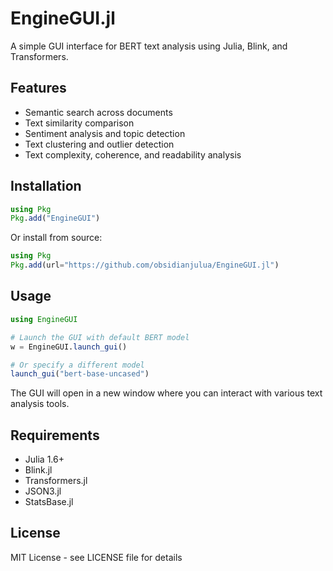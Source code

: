 # EngineGUI.jl

A simple GUI interface for BERT text analysis using Julia, Blink, and Transformers.

## Features

- Semantic search across documents
- Text similarity comparison
- Sentiment analysis and topic detection
- Text clustering and outlier detection
- Text complexity, coherence, and readability analysis

## Installation

```julia
using Pkg
Pkg.add("EngineGUI")
```

Or install from source:

```julia
using Pkg
Pkg.add(url="https://github.com/obsidianjulua/EngineGUI.jl")
```

## Usage

```julia
using EngineGUI

# Launch the GUI with default BERT model
w = EngineGUI.launch_gui()

# Or specify a different model
launch_gui("bert-base-uncased")
```

The GUI will open in a new window where you can interact with various text analysis tools.

## Requirements

- Julia 1.6+
- Blink.jl
- Transformers.jl
- JSON3.jl
- StatsBase.jl

## License

MIT License - see LICENSE file for details
